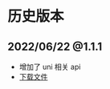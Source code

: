 # 历史版本

## 2022/06/22 @1.1.1

- 增加了 uni 相关 api
- [下载文件](https://www.ylawen.com/awen.js/file/awen@1.1.1.7z)
